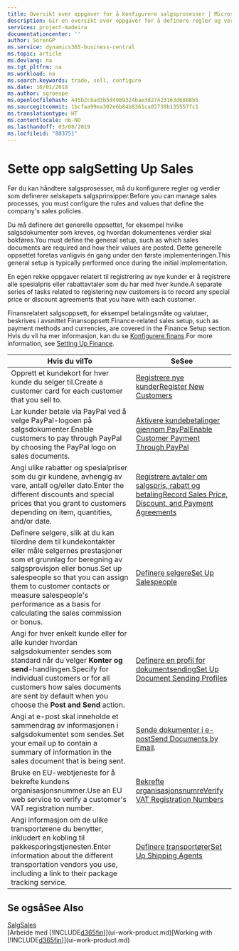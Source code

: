 ```yaml
---
title: Oversikt over oppgaver for å konfigurere salgsprosesser | Microsoft-dokumentasjon
description: Gir en oversikt over oppgaver for å definere regler og verdier som definerer salgsprinsipper og -prosesser.
services: project-madeira
documentationcenter: ''
author: SorenGP
ms.service: dynamics365-business-central
ms.topic: article
ms.devlang: na
ms.tgt_pltfrm: na
ms.workload: na
ms.search.keywords: trade, sell, configure
ms.date: 10/01/2018
ms.author: sgroespe
ms.openlocfilehash: 445b2c8ad3b5d4989324bae3d27423163d6808b5
ms.sourcegitcommit: 1bcfaa99ea302e6b84b8361ca02730b135557fc1
ms.translationtype: HT
ms.contentlocale: nb-NO
ms.lasthandoff: 03/08/2019
ms.locfileid: "803751"
---
```

# <a name="setting-up-sales"></a><span data-ttu-id="a33b2-103">Sette opp salg</span><span class="sxs-lookup"><span data-stu-id="a33b2-103">Setting Up Sales</span></span>
<span data-ttu-id="a33b2-104">Før du kan håndtere salgsprosesser, må du konfigurere regler og verdier som definerer selskapets salgsprinsipper.</span><span class="sxs-lookup"><span data-stu-id="a33b2-104">Before you can manage sales processes, you must configure the rules and values that define the company's sales policies.</span></span>

<span data-ttu-id="a33b2-105">Du må definere det generelle oppsettet, for eksempel hvilke salgsdokumenter som kreves, og hvordan dokumentenes verdier skal bokføres.</span><span class="sxs-lookup"><span data-stu-id="a33b2-105">You must define the general setup, such as which sales documents are required and how their values are posted.</span></span> <span data-ttu-id="a33b2-106">Dette generelle oppsettet foretas vanligvis én gang under den første implementeringen.</span><span class="sxs-lookup"><span data-stu-id="a33b2-106">This general setup is typically performed once during the initial implementation.</span></span>

<span data-ttu-id="a33b2-107">En egen rekke oppgaver relatert til registrering av nye kunder er å registrere alle spesialpris eller rabattavtaler som du har med hver kunde.</span><span class="sxs-lookup"><span data-stu-id="a33b2-107">A separate series of tasks related to registering new customers is to record any special price or discount agreements that you have with each customer.</span></span>

<span data-ttu-id="a33b2-108">Finansrelatert salgsoppsett, for eksempel betalingsmåte og valutaer, beskrives i avsnittet Finansoppsett.</span><span class="sxs-lookup"><span data-stu-id="a33b2-108">Finance-related sales setup, such as payment methods and currencies, are covered in the Finance Setup section.</span></span> <span data-ttu-id="a33b2-109">Hvis du vil ha mer informasjon, kan du se [Konfigurere finans](finance-setup-finance.md).</span><span class="sxs-lookup"><span data-stu-id="a33b2-109">For more information, see [Setting Up Finance](finance-setup-finance.md).</span></span>

| <span data-ttu-id="a33b2-110">Hvis du vil</span><span class="sxs-lookup"><span data-stu-id="a33b2-110">To</span></span> | <span data-ttu-id="a33b2-111">Se</span><span class="sxs-lookup"><span data-stu-id="a33b2-111">See</span></span> |
| --- | --- |
| <span data-ttu-id="a33b2-112">Opprett et kundekort for hver kunde du selger til.</span><span class="sxs-lookup"><span data-stu-id="a33b2-112">Create a customer card for each customer that you sell to.</span></span> |[<span data-ttu-id="a33b2-113">Registrere nye kunder</span><span class="sxs-lookup"><span data-stu-id="a33b2-113">Register New Customers</span></span>](sales-how-register-new-customers.md) |
| <span data-ttu-id="a33b2-114">Lar kunder betale via PayPal ved å velge PayPal-logoen på salgsdokumenter.</span><span class="sxs-lookup"><span data-stu-id="a33b2-114">Enable customers to pay through PayPal by choosing the PayPal logo on sales documents.</span></span> |[<span data-ttu-id="a33b2-115">Aktivere kundebetalinger gjennom PayPal</span><span class="sxs-lookup"><span data-stu-id="a33b2-115">Enable Customer Payment Through PayPal</span></span>](sales-how-enable-payment-service-extensions.md) |
| <span data-ttu-id="a33b2-116">Angi ulike rabatter og spesialpriser som du gir kundene, avhengig av vare, antall og/eller dato.</span><span class="sxs-lookup"><span data-stu-id="a33b2-116">Enter the different discounts and special prices that you grant to customers depending on item, quantities, and/or date.</span></span> |[<span data-ttu-id="a33b2-117">Registrere avtaler om salgspris, rabatt og betaling</span><span class="sxs-lookup"><span data-stu-id="a33b2-117">Record Sales Price, Discount, and Payment Agreements</span></span>](sales-how-record-sales-price-discount-payment-agreements.md) |
| <span data-ttu-id="a33b2-118">Definere selgere, slik at du kan tilordne dem til kundekontakter eller måle selgernes prestasjoner som et grunnlag for beregning av salgsprovisjon eller bonus.</span><span class="sxs-lookup"><span data-stu-id="a33b2-118">Set up salespeople so that you can assign them to customer contacts or measure salespeople's performance as a basis for calculating the sales commission or bonus.</span></span> |[<span data-ttu-id="a33b2-119">Definere selgere</span><span class="sxs-lookup"><span data-stu-id="a33b2-119">Set Up Salespeople</span></span>](sales-how-setup-salespeople.md) |
| <span data-ttu-id="a33b2-120">Angi for hver enkelt kunde eller for alle kunder hvordan salgsdokumenter sendes som standard når du velger **Konter og send**-handlingen.</span><span class="sxs-lookup"><span data-stu-id="a33b2-120">Specify for individual customers or for all customers how sales documents are sent by default when you choose the **Post and Send** action.</span></span> |[<span data-ttu-id="a33b2-121">Definere en profil for dokumentsending</span><span class="sxs-lookup"><span data-stu-id="a33b2-121">Set Up Document Sending Profiles</span></span>](sales-how-setup-document-send-profiles.md) |
| <span data-ttu-id="a33b2-122">Angi at e-post skal inneholde et sammendrag av informasjonen i salgsdokumentet som sendes.</span><span class="sxs-lookup"><span data-stu-id="a33b2-122">Set your email up to contain a summary of information in the sales document that is being sent.</span></span> |<span data-ttu-id="a33b2-123">[Sende dokumenter i e-post](ui-how-send-documents-email.md)</span><span class="sxs-lookup"><span data-stu-id="a33b2-123">[Send Documents by Email](ui-how-send-documents-email.md).</span></span> |
|<span data-ttu-id="a33b2-124">Bruke en EU-webtjeneste for å bekrefte kundens organisasjonsnummer.</span><span class="sxs-lookup"><span data-stu-id="a33b2-124">Use an EU web service to verify a customer's VAT registration number.</span></span>|[<span data-ttu-id="a33b2-125">Bekrefte organisasjonsnumre</span><span class="sxs-lookup"><span data-stu-id="a33b2-125">Verify VAT Registration Numbers</span></span>](finance-setup-vat.md)|
|<span data-ttu-id="a33b2-126">Angi informasjon om de ulike transportørene du benytter, inkludert en kobling til pakkesporingstjenesten.</span><span class="sxs-lookup"><span data-stu-id="a33b2-126">Enter information about the different transportation vendors you use, including a link to their package tracking service.</span></span>|[<span data-ttu-id="a33b2-127">Definere transportører</span><span class="sxs-lookup"><span data-stu-id="a33b2-127">Set Up Shipping Agents</span></span>](sales-how-to-set-up-shipping-agents.md)|

## <a name="see-also"></a><span data-ttu-id="a33b2-128">Se også</span><span class="sxs-lookup"><span data-stu-id="a33b2-128">See Also</span></span>
[<span data-ttu-id="a33b2-129">Salg</span><span class="sxs-lookup"><span data-stu-id="a33b2-129">Sales</span></span>](sales-manage-sales.md)  
<span data-ttu-id="a33b2-130">[Arbeide med [!INCLUDE[d365fin](includes/d365fin_md.md)]](ui-work-product.md)</span><span class="sxs-lookup"><span data-stu-id="a33b2-130">[Working with [!INCLUDE[d365fin](includes/d365fin_md.md)]](ui-work-product.md)</span></span>
